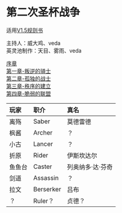 # 第二次圣杯战争


适用[V1.5规则书](../../rulebook/Player-Rulebook-V1.5.md)

主持人：威大鸡、veda    
英灵池制作：天目、雾雨、veda

[序章](./Prologue.md)   
[第一章-叛逆的骑士](Chpt1/1-Traitor_Knight.md)   
[第二章-孤独的战士](Chpt2/2-Solitary-Soldier.md)  
[第三章-秩序的建立](Chpt3/3-The-Establish-of-Order.md)  
[第四章-脆弱的联盟](Chpt4/4-Vulnerable-Ally.md)   

| 玩家        | 职介           | 真名  |
| :------------- | :-------------| :-----|
| 离殇      | Saber | 莫德雷德 |
| 枫酱 | Archer  | ？ |
| 小古 | Lancer | ？ |
| 折原 | Rider | 伊斯坎达尔 |
| 鱼鱼台 | Caster | 列奥纳多·达·芬奇 |
| 剑道 | Assassin | ？ |
| 拉文 | Berserker | 吕布 |
| ？ | Ruler？ | 贞德？ |